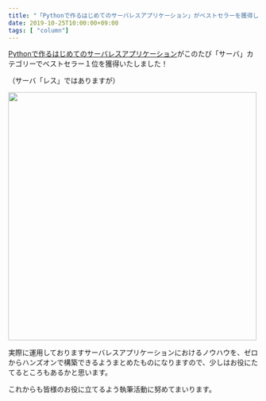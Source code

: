 ```yaml
---
title: "「Pythonで作るはじめてのサーバレスアプリケーション」がベストセラーを獲得しました"
date: 2019-10-25T10:00:00+09:00
tags: [ "column"]
---
```


[Pythonで作るはじめてのサーバレスアプリケーション](https://amzn.to/2EKxH6Z)がこのたび「サーバ」カテゴリーでベストセラー１位を獲得いたしました！

（サーバ「レス」ではありますが）

<img src="https://user-images.githubusercontent.com/3523368/63838326-1b423500-c9b8-11e9-806e-a45093fb00a1.jpg" width="500">

実際に運用しておりますサーバレスアプリケーションにおけるノウハウを、ゼロからハンズオンで構築できるようまとめたものになりますので、少しはお役にたてるところもあるかと思います。

これからも皆様のお役に立てるよう執筆活動に努めてまいります。
